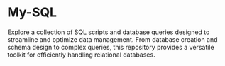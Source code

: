 # My-SQL
Explore a collection of SQL scripts and database queries designed to streamline and optimize data management. From database creation and schema design to complex queries, this repository provides a versatile toolkit for efficiently handling relational databases.
